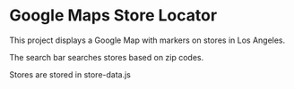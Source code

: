 # Google Maps Store Locator

This project displays a Google Map with markers on stores in Los Angeles.

The search bar searches stores based on zip codes.

Stores are stored in store-data.js

<!-- Hosted at [https://gmaps-storelocator-oa.netlify.app/](https://gmaps-storelocator-oa.netlify.app/) -->
